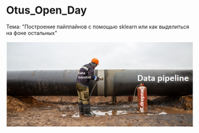 # Otus_Open_Day

Тема: "Построение пайплайнов с помощью sklearn или как выделиться на фоне остальных"

[![Code style: black](../images/pipe_mem.PNG)](https://github.com/psf/black)


